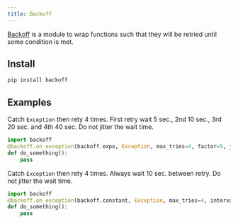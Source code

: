 ```yaml
---
title: Backoff
---
```


[Backoff](https://github.com/litl/backoff) is a module to wrap functions such that
they will be retried until some condition is met.

## Install
```bash
pip install backoff
```

## Examples
Catch `Exception` then rety 4 times. First retry wait 5 sec., 2nd 10 sec., 3rd 20 sec. and 4th 40 sec.
Do not jitter the wait time.
```python
import backoff
@backoff.on_exception(backoff.expo, Exception, max_tries=4, factor=5, jitter=None)
def do_something():
    pass
```

Catch `Exception` then rety 4 times. Always wait 10 sec. between retry.
Do not jitter the wait time.
```python
import backoff
@backoff.on_exception(backoff.constant, Exception, max_tries=4, interval=10, jitter=None)
def do_something():
    pass
```